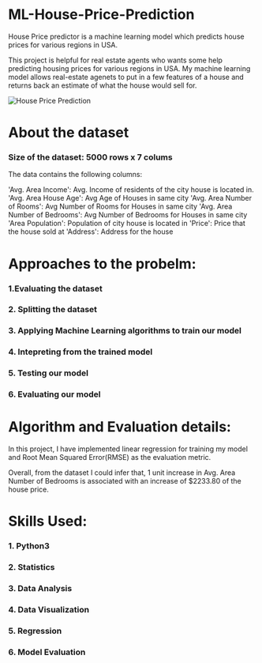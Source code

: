 # ML-House-Price-Prediction

House Price predictor is a  machine learning model which predicts house prices for various regions in USA.

This project is helpful for real estate agents who wants some help predicting housing prices for various regions in USA. My machine learning model allows real-estate agenets to put in a few features of a house and returns back an estimate of what the house would sell for.

![House Price Prediction](http://terreneaconsulting.com/wp-content/uploads/sites/31/2018/01/housing.jpg)

# About the dataset

### Size of the dataset: 5000 rows x 7 colums

The data contains the following columns:

'Avg. Area Income': Avg. Income of residents of the city house is located in.
'Avg. Area House Age': Avg Age of Houses in same city
'Avg. Area Number of Rooms': Avg Number of Rooms for Houses in same city
'Avg. Area Number of Bedrooms': Avg Number of Bedrooms for Houses in same city
'Area Population': Population of city house is located in
'Price': Price that the house sold at
'Address': Address for the house


# Approaches to the probelm:

### 1.Evaluating the dataset
### 2. Splitting the dataset
### 3. Applying Machine Learning algorithms to train our model
### 4. Intepreting from the trained model
### 5. Testing our model
### 6. Evaluating our model


# Algorithm and Evaluation details:

In this project, I have implemented linear regression for training my model and Root Mean Squared Error(RMSE) as the evaluation metric. 

Overall, from the dataset I could infer that, 1 unit increase in Avg. Area Number of Bedrooms is associated with an increase of $2233.80 of the house price.


# Skills Used:

### 1. Python3
### 2. Statistics
### 3. Data Analysis
### 4. Data Visualization
### 5. Regression
### 6. Model Evaluation


